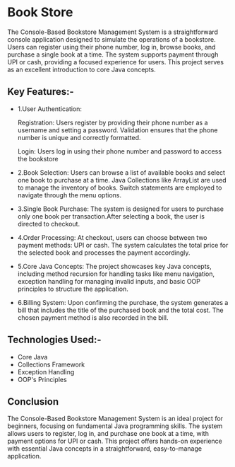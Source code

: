 
# Book Store

The Console-Based Bookstore Management System is a straightforward console application designed to simulate the operations of a bookstore. Users can register using their phone number, log in, browse books, and purchase a single book at a time. The system supports payment through UPI or cash, providing a focused experience for users. This project serves as an excellent introduction to core Java concepts.


## Key Features:-

- 1.User Authentication:

  Registration: Users register by providing their phone number as a username and setting a password. Validation ensures that the phone number is unique and correctly formatted. 
    
     Login: Users log in using their phone number and password to access the bookstore
-  2.Book Selection: Users can browse a list of available books and select one book to purchase at a time. Java Collections like ArrayList are used to manage the inventory of books. Switch statements are employed to navigate through the menu options.
- 3.Single Book Purchase: The system is designed for users to purchase only one book per transaction.After selecting a book, the user is directed to checkout.
- 4.Order Processing: At checkout, users can choose between two payment methods: UPI or cash. The system calculates the total price for the selected book and processes the payment accordingly.
- 5.Core Java Concepts: The project showcases key Java concepts, including method recursion for handling tasks like menu navigation, exception handling for managing invalid inputs, and basic OOP principles to structure the application.
- 6.Billing System: Upon confirming the purchase, the system generates a bill that includes the title of the purchased book and the total cost. The chosen payment method is also recorded in the bill.


## Technologies Used:-
- Core Java
- Collections Framework
- Exception Handling
- OOP's Principles
## Conclusion
The Console-Based Bookstore Management System is an ideal project for beginners, focusing on fundamental Java programming skills. The system allows users to register, log in, and purchase one book at a time, with payment options for UPI or cash. This project offers hands-on experience with essential Java concepts in a straightforward, easy-to-manage application.

